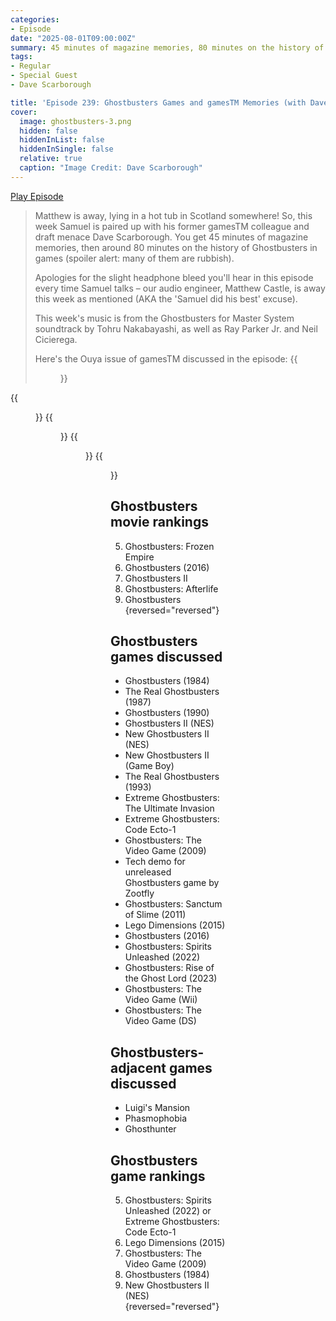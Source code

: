 ```yaml
---
categories:
- Episode
date: "2025-08-01T09:00:00Z"
summary: 45 minutes of magazine memories, 80 minutes on the history of Ghostbusters in games (many of them are rubbish).
tags:
- Regular
- Special Guest
- Dave Scarborough

title: 'Episode 239: Ghostbusters Games and gamesTM Memories (with Dave Scarborough)'
cover: 
  image: ghostbusters-3.png
  hidden: false
  hiddenInList: false
  hiddenInSingle: false
  relative: true
  caption: "Image Credit: Dave Scarborough" 
---
```


[Play Episode](https://www.patreon.com/posts/episode-239-and-135246666)
> Matthew is away, lying in a hot tub in Scotland somewhere! So, this week Samuel is paired up with his former gamesTM colleague and draft menace Dave Scarborough. You get 45 minutes of magazine memories, then around 80 minutes on the history of Ghostbusters in games (spoiler alert: many of them are rubbish).
>
> Apologies for the slight headphone bleed you'll hear in this episode every time Samuel talks – our audio engineer, Matthew Castle, is away this week as mentioned (AKA the 'Samuel did his best' excuse).
>
> This week's music is from the Ghostbusters for Master System soundtrack by Tohru Nakabayashi, as well as Ray Parker Jr. and Neil Cicierega.
>
> Here's the Ouya issue of gamesTM discussed in the episode:
> {{<figure 
    src="ouya.png" 
    alt="Ouya">}}

{{<figure 
  src="ghostbusters-5.png" 
  caption="Image Credit: Dave Scarborough" 
  alt="Ghostbusters">}}
{{<figure 
  src="ghostbusters-4.png" 
  caption="Image Credit: Dave Scarborough" 
  alt="Ghostbusters">}}
{{<figure 
  src="ghostbusters-2.png" 
  caption="Image Credit: Dave Scarborough" 
  alt="Ghostbusters">}}
{{<figure 
  src="ghostbusters-1.png" 
  caption="Image Credit: Dave Scarborough" 
  alt="Ghostbusters">}}

## Ghostbusters movie rankings

5. Ghostbusters: Frozen Empire
4. Ghostbusters (2016)
3. Ghostbusters II
2. Ghostbusters: Afterlife
1. Ghostbusters
{reversed="reversed"}

## Ghostbusters games discussed

- Ghostbusters (1984)
- The Real Ghostbusters (1987)
- Ghostbusters (1990)
- Ghostbusters II (NES)
- New Ghostbusters II (NES)
- New Ghostbusters II (Game Boy)
- The Real Ghostbusters (1993)
- Extreme Ghostbusters: The Ultimate Invasion
- Extreme Ghostbusters: Code Ecto-1
- Ghostbusters: The Video Game (2009)
- Tech demo for unreleased Ghostbusters game by Zootfly
- Ghostbusters: Sanctum of Slime (2011)
- Lego Dimensions (2015)
- Ghostbusters (2016)
- Ghostbusters: Spirits Unleashed (2022)
- Ghostbusters: Rise of the Ghost Lord (2023)
- Ghostbusters: The Video Game (Wii)
- Ghostbusters: The Video Game (DS)

## Ghostbusters-adjacent games discussed

- Luigi's Mansion
- Phasmophobia
- Ghosthunter

## Ghostbusters game rankings

5. Ghostbusters: Spirits Unleashed (2022) or Extreme Ghostbusters: Code Ecto-1
4. Lego Dimensions (2015)
3. Ghostbusters: The Video Game (2009)
2. Ghostbusters (1984)
1. New Ghostbusters II (NES)
{reversed="reversed"}